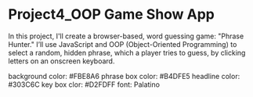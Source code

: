 # Project4_OOP Game Show App
 In this project, I'll create a browser-based, word guessing game: "Phrase Hunter." I’ll use JavaScript and OOP (Object-Oriented Programming) to select a random, hidden phrase, which a player tries to guess, by clicking letters on an onscreen keyboard.

 background color: #FBE8A6
 phrase box color: #B4DFE5
 headline color: #303C6C
 key box clor: #D2FDFF
 font: Palatino